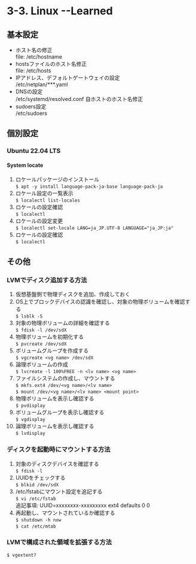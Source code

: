 # 3-3. Linux --Learned
## 基本設定
* ホスト名の修正  
file: /etc/hostname
* hostsファイルのホスト名修正  
file: /etc/hosts
* IPアドレス、デフォルトゲートウェイの設定  
/etc/netplan/***.yaml
* DNSの設定  
/etc/systemd/resolved.conf
自ホストのホスト名修正
* sudoers設定  
/etc/sudoers

## 個別設定
### Ubuntu 22.04 LTS
#### System locate
1. ロケールパッケージのインストール  
`$ apt -y install language-pack-ja-base language-pack-ja`
1. ロケール設定の一覧表示  
`$ localectl list-locales`
1. ロケールの設定確認  
`$ localectl`
1. ロケールの設定変更  
`$ localectl set-locale LANG=ja_JP.UTF-8 LANGUAGE="ja_JP:ja"`
1. ロケールの設定確認  
`$ localectl`

## その他
### LVMでディスク追加する方法
1. 仮想基盤側で物理ディスクを追加、作成しておく
1. OS上でブロックデバイスの認識を確認し、対象の物理ボリュームを確認する  
`$ lsblk -S`
1. 対象の物理ボリュームの詳細を確認する  
`$ fdisk -l /dev/sdX`
1. 物理ボリュームを初期化する  
`$ pvcreate /dev/sdX`
1. ボリュームグループを作成する  
`$ vgcreate <vg name> /dev/sdX`
1. 論理ボリュームの作成  
`$ lvcreate -l 100%FREE -n <lv name> <vg name>`
1. ファイルシステムの作成し、マウントする  
`$ mkfs.ext4 /dev/<vg name>/<lv name>`  
`$ mount /dev/<vg name>/<lv name> <mount point>`
1. 物理ボリュームを表示し確認する  
`$ pvdisplay `
1. ボリュームグループを表示し確認する  
`$ vgdisplay `
1. 論理ボリュームを表示し確認する  
`$ lvdisplay `

### ディスクを起動時にマウントする方法
1. 対象のディスクデバイスを確認する  
`$ fdisk -l`
1. UUIDをチェックする  
`$ blkid /dev/sdX`
1. \/etc\/fstabにマウント設定を追記する  
`$ vi /etc/fstab`  
追記事項: UUID=xxxxxxxx-xxxxxxxxx       <mount point> ext4    defaults        0       0
1. 再起動し、マウントされているか確認する  
`$ shutdown -h now`  
`$ cat /etc/mtab`

### LVMで構成された領域を拡張する方法
`$ vgextent?`
